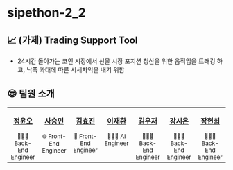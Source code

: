 # sipethon-2_2

## 📈 (가제) Trading Support Tool

- 24시간 돌아가는 코인 시장에서 선물 시장 포지션 청산을 위한 움직임을 트래킹 하고, 낙폭 과대에 따른 시세차익을 내기 위함

## 😎 팀원 소개

<table width="100%" align="center">
  <tr>
    <td align="center" valign="top" width="16.66%"><a href="https://github.com/jungyoonoh"><img src="https://avatars.githubusercontent.com/u/29244603?v=4" alt=""/><br /><p><b>정윤오</b></p></a><small>🧑🏻‍💻 Back-End Engineer</small></td>
    <td align="center" valign="top" width="16.66%"><a href="https://github.com/saseungmin"><img src="https://github.com/sipe-team/2-1_rust/assets/60775453/0a7ed783-a43c-408b-80e7-bcffc6ddcbd3" alt=""/><br /><p><b>사승민</b></p></a><small>🌐 Front-End Engineer</small></td>
    <td align="center" valign="top" width="16.66%"><a href="https://github.com/hy57in"><img src="https://github.com/sipe-team/2-1_rust/assets/60775453/ebb6ef7b-de1d-43ab-b7b1-8301f83f296e" alt=""/><br /><p><b>김효진</b></p></a><small>🐤 Front-End Engineer</small></td>
    <td align="center" valign="top" width="16.66%"><a href="https://github.com/jaehwlee"><img src="https://avatars.githubusercontent.com/u/33409264?v=4" alt=""/><br /><p><b>이재환</b></p></a><small>🧑🏻‍💻 AI Engineer</small></td>
    <td align="center" valign="top" width="16.66%"><a href="https://github.com/kwj1270"><img src="https://avatars.githubusercontent.com/u/50267433?v=4" alt=""/><br /><p><b>김우재</b></p></a><small>🧑🏻‍💻 Back-End Engineer</small></td>
    <td align="center" valign="top" width="16.66%"><a href="https://github.com/Yaminyam"><img src="https://avatars.githubusercontent.com/u/31057849?v=4" alt=""/><br /><p><b>강시온</b></p></a><small>🧑🏻‍💻 Back-End Engineer</small></td>
    <td align="center" valign="top" width="16.66%"><a href="https://github.com/Huey-J"><img src="https://avatars.githubusercontent.com/u/77145383?v=4" alt=""/><br /><p><b>장현희</b></p></a><small>🧑🏻‍💻 Back-End Engineer</small></td>
  </tr>
</table>
